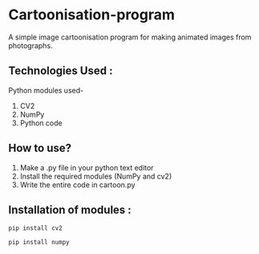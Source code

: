 # Cartoonisation-program
A simple image cartoonisation program for making animated images from photographs.

## Technologies Used :
Python modules used-
1. CV2
2. NumPy
3. Python code

## How to use?
1. Make a .py file in your python text editor
2. Install the required modules (NumPy and cv2)
3. Write the entire code in cartoon.py

## Installation of modules :
```
pip install cv2
```

```
pip install numpy
```
